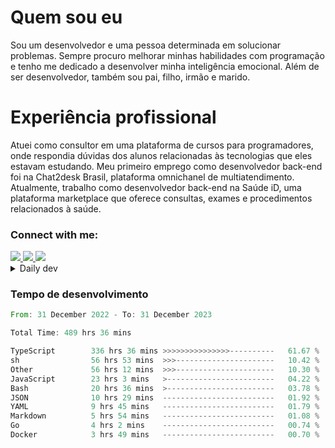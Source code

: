 # Quem sou eu
Sou um desenvolvedor e uma pessoa determinada em solucionar problemas. Sempre procuro melhorar minhas habilidades com programação e tenho me dedicado a desenvolver minha inteligência emocional. Além de ser desenvolvedor, também sou pai, filho, irmão e marido.

# Experiência profissional
Atuei como consultor em uma plataforma de cursos para programadores, onde respondia dúvidas dos alunos relacionadas às tecnologias que eles estavam estudando.
Meu primeiro emprego como desenvolvedor back-end foi na Chat2desk Brasil, plataforma omnichanel de multiatendimento.
Atualmente, trabalho como desenvolvedor back-end na Saúde iD, uma plataforma marketplace que oferece consultas, exames e procedimentos relacionados à saúde.

### Connect with me:
<a href="https://www.linkedin.com/in/theusmoreira" target="_blank" >
<img src="https://img.shields.io/badge/linkedin-%230077B5.svg?&style=for-the-badge&logo=linkedin&logoColor=white ">
</a>
<a href="https://www.instagram.com/matheus.s.moreira/" target="_blank">
<img src="https://img.shields.io/badge/instagram-%23E4405F.svg?&style=for-the-badge&logo=instagram&logoColor=white">
</a>
<a href="mailto:matheussm301@gmail.com"  target="_blank">
<img src="https://img.shields.io/badge/gmail-%23E4405F.svg?&style=for-the-badge&logo=gmail&logoColor=white">
</a>


<details>
  <summary>Daily dev </summary>
<p>
  <a href="https://app.daily.dev/matheussantos"><img src="https://github.com/matheus-santos-moreira/matheus-santos-moreira/blob/master/devcard.svg" width="200" alt="Matheus Santos's Dev Card"/></a>
 </p>
</details>

<h3>Tempo de desenvolvimento</h3>

<!--START_SECTION:waka-->

```rust
From: 31 December 2022 - To: 31 December 2023

Total Time: 489 hrs 36 mins

TypeScript        336 hrs 36 mins >>>>>>>>>>>>>>>----------   61.67 %
sh                56 hrs 53 mins  >>>----------------------   10.42 %
Other             56 hrs 12 mins  >>>----------------------   10.30 %
JavaScript        23 hrs 3 mins   >------------------------   04.22 %
Bash              20 hrs 36 mins  >------------------------   03.78 %
JSON              10 hrs 29 mins  -------------------------   01.92 %
YAML              9 hrs 45 mins   -------------------------   01.79 %
Markdown          5 hrs 54 mins   -------------------------   01.08 %
Go                4 hrs 2 mins    -------------------------   00.74 %
Docker            3 hrs 49 mins   -------------------------   00.70 %
```

<!--END_SECTION:waka-->
